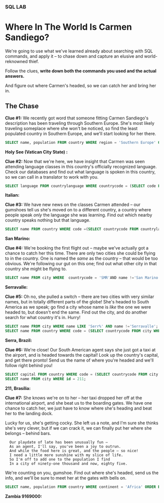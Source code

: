 ### SQL LAB
# Where In The World Is Carmen Sandiego?

We're going to use what we've learned already about searching with SQL commands, and apply it – to chase down and capture an elusive and world-reknowned thief.

Follow the clues, **write down both the commands you used and the actual answers.**

And figure out where Carmen's headed, so we can catch her and bring her in.


## The Chase

**Clue #1:** We recently got word that someone fitting Carmen Sandiego's description has been traveling through Southern Europe. She's most likely traveling someplace where she won't be noticed, so find the least populated country in Southern Europe, and we'll start looking for her there.

```SQL
SELECT name, population FROM country WHERE region = 'Southern Europe' ORDER BY population LIMIT 1;
```
**Holy See (Vatican City State) :**

**Clue #2:** Now that we're here, we have insight that Carmen was seen attending language classes in this country's officially recognized language. Check our databases and find out what language is spoken in this country, so we can call in a translator to work with you.

```SQL
SELECT language FROM countrylanguage WHERE countrycode = (SELECT code FROM country WHERE name LIKE 'Holy %');
```
**Italian:**

**Clue #3:** We have new news on the classes Carmen attended – our gumshoes tell us she's moved on to a different country, a country where people speak *only* the language she was learning. Find out which nearby country speaks nothing but that language.

```SQL
SELECT name FROM country WHERE code =(SELECT countrycode FROM countrylanguage WHERE language = 'Italian' AND percentage = 100);
```
**San Marino:**

**Clue #4:** We're booking the first flight out – maybe we've actually got a chance to catch her this time. There are only two cities she could be flying to in the country. One is named the *same* as the country – that would be too obvious. We're following our gut on this one; find out what other city in that country she might be flying to.

```SQL
SELECT name FROM city WHERE  countrycode = 'SMR'AND name !='San Marino';
```
**Serravalle:**

**Clue #5:** Oh no, she pulled a switch – there are two cities with very similar names, but in totally different parts of the globe! She's headed to South America as we speak; go find a city whose name is *like* the one we were headed to, but doesn't end the same. Find out the city, and do another search for what country it's in. Hurry!

```SQL
SELECT name FROM city WHERE name LIKE 'Serr%' AND name !='Serravalle';
SELECT name FROM country WHERE code = (SELECT countrycode FROM city WHERE name  = 'Serra');
```
**Serra, Brazil:**

**Clue #6:** We're close! Our South American agent says she just got a taxi at the airport, and is headed towards the capital! Look up the country's capital, and get there pronto! Send us the name of where you're headed and we'll follow right behind you!

```SQL
SELECT capital FROM country WHERE code = (SELECT countrycode FROM city WHERE name = 'Serra');
SELECT name FROM city WHERE id = 211;
```
**211, Brasília:**

**Clue #7:** She knows we're on to her – her taxi dropped her off at the international airport, and she beat us to the boarding gates. We have one chance to catch her, we just have to know where she's heading and beat her to the landing dock.

Lucky for us, she's getting cocky. She left us a note, and I'm sure she thinks she's very clever, but if we can crack it, we can finally put her where she belongs – behind bars.

      Our playdate of late has been unusually fun –
      As an agent, I'll say, you've been a joy to outrun.
      And while the food here is great, and the people – so nice!
      I need a little more sunshine with my slice of life.
      So I'm off to add one to the population I find
      In a city of ninety-one thousand and now, eighty five.

We're counting on you, gumshoe. Find out where she's headed, send us the info, and we'll be sure to meet her at the gates with bells on.

```SQL
SELECT name, population FROM country WHERE continent = 'Africa' ORDER BY population;
```
**Zambia 9169000:**
